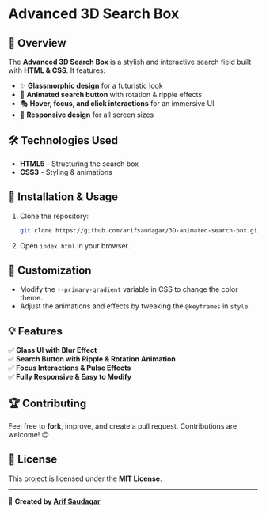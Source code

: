 # Advanced 3D Search Box

## 🚀 Overview
The **Advanced 3D Search Box** is a stylish and interactive search field built with **HTML & CSS**. It features:
- ✨ **Glassmorphic design** for a futuristic look
- 🎨 **Animated search button** with rotation & ripple effects
- 🎭 **Hover, focus, and click interactions** for an immersive UI
- 📱 **Responsive design** for all screen sizes

## 🛠️ Technologies Used
- **HTML5** - Structuring the search box
- **CSS3** - Styling & animations

## 📂 Installation & Usage
1. Clone the repository:
   ```sh
   git clone https://github.com/arifsaudagar/3D-animated-search-box.git
   ```
2. Open `index.html` in your browser.

## 🎨 Customization
- Modify the `--primary-gradient` variable in CSS to change the color theme.
- Adjust the animations and effects by tweaking the `@keyframes` in `style`.

## 💡 Features
✅ **Glass UI with Blur Effect**  
✅ **Search Button with Ripple & Rotation Animation**  
✅ **Focus Interactions & Pulse Effects**  
✅ **Fully Responsive & Easy to Modify**

## 🏆 Contributing
Feel free to **fork**, improve, and create a pull request. Contributions are welcome! 😊

## 📜 License
This project is licensed under the **MIT License**.

---
💙 **Created by [Arif Saudagar](https://github.com/arifsaudagar)**


